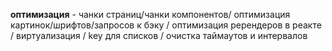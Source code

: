 
**оптимизация** - чанки страниц/чанки компонентов/ оптимизация картинок/шрифтов/запросов к бэку / оптимизация ререндеров в реакте / виртуализация / key для списков / очистка таймаутов и интервалов